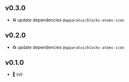 ## v0.3.0

* ♻️ update dependencies `@apparatus/blocks-atoms-icon`

## v0.2.0

* ♻️ update dependencies `@apparatus/blocks-atoms-icon`

## v0.1.0

* 🐣 init

